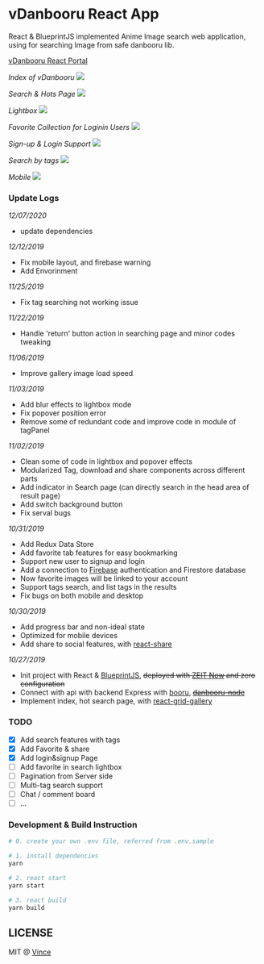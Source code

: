 # vDanbooru React App

React & BlueprintJS implemented Anime Image search web application, using for searching Image from safe danbooru lib.

[vDanbooru React Portal](http://vince-amazing.us-west-1.elasticbeanstalk.com/vdanbooru-react)

_Index of vDanbooru_
![](screenshots/index.png)

_Search & Hots Page_
![](screenshots/search.png)

_Lightbox_
![](screenshots/lightbox.png)

_Favorite Collection for Loginin Users_
![](screenshots/favorites.png)

_Sign-up & Login Support_
![](screenshots/signup_login.png)

_Search by tags_
![](screenshots/tags.png)

_Mobile_
![](screenshots/phone.jpg)

### Update Logs

_12/07/2020_

- update dependencies

_12/12/2019_

- Fix mobile layout, and firebase warning
- Add Envorinment

_11/25/2019_

- Fix tag searching not working issue

_11/22/2019_

- Handle 'return' button action in searching page and minor codes tweaking

_11/06/2019_

- Improve gallery image load speed

_11/03/2019_

- Add blur effects to lightbox mode
- Fix popover position error
- Remove some of redundant code and improve code in module of tagPanel

_11/02/2019_

- Clean some of code in lightbox and popover effects
- Modularized Tag, download and share components across different parts
- Add indicator in Search page (can directly search in the head area of result page)
- Add switch background button
- Fix serval bugs

_10/31/2019_

- Add Redux Data Store
- Add favorite tab features for easy bookmarking
- Support new user to signup and login
- Add a connection to [Firebase](https://firebase.google.com/) authentication and Firestore database
- Now favorite images will be linked to your account
- Support tags search, and list tags in the results
- Fix bugs on both mobile and desktop

_10/30/2019_

- Add progress bar and non-ideal state
- Optimized for mobile devices
- Add share to social features, with [react-share](https://www.npmjs.com/package/react-share)

_10/27/2019_

- Init project with React & [BlueprintJS](https://blueprintjs.com/), ~~deployed with [ZEIT Now](zeit.co) and zero configuration~~
- Connect with api with backend Express with [booru](https://www.npmjs.com/package/booru), ~~[danbooru-node](https://www.npmjs.com/package/danbooru)~~
- Implement index, hot search page, with [react-grid-gallery](https://www.npmjs.com/package/react-grid-gallery)

### TODO

- [x] Add search features with tags
- [x] Add Favorite & share
- [x] Add login&signup Page
- [ ] Add favorite in search lightbox
- [ ] Pagination from Server side
- [ ] Multi-tag search support
- [ ] Chat / comment board
- [ ] ...

### Development & Build Instruction

```bash
# 0. create your own .env file, referred from .env.sample

# 1. install dependencies
yarn

# 2. react start
yarn start

# 3. react build
yarn build

```

## LICENSE

MIT @ [Vince](//vince-amazing.com)
